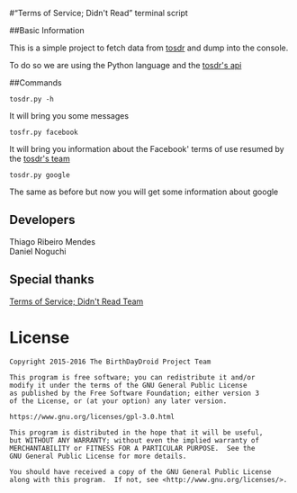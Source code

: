 #“Terms of Service; Didn't Read” terminal script

##Basic Information

This is a simple project to fetch data from [tosdr](http://tosdr.org/) and
dump into the console.

To do so we are using the Python language and the [tosdr's api](https://tosdr.org/api.html)

##Commands

```
tosdr.py -h
```
It will bring you some messages

```
tosfr.py facebook
```

It will bring you information about the Facebook' terms of use resumed by the [tosdr's team](http://tosdr.org/)

```
tosdr.py google
```

The same as before but now you will get some information about google

## Developers

Thiago Ribeiro Mendes<br/>
Daniel Noguchi<br/>

## Special thanks

[Terms of Service; Didn't Read Team](http://tosdr.org)

# License

    Copyright 2015-2016 The BirthDayDroid Project Team

    This program is free software; you can redistribute it and/or
    modify it under the terms of the GNU General Public License
    as published by the Free Software Foundation; either version 3
    of the License, or (at your option) any later version.

    https://www.gnu.org/licenses/gpl-3.0.html

    This program is distributed in the hope that it will be useful,
    but WITHOUT ANY WARRANTY; without even the implied warranty of
    MERCHANTABILITY or FITNESS FOR A PARTICULAR PURPOSE.  See the
    GNU General Public License for more details.
 
    You should have received a copy of the GNU General Public License
    along with this program.  If not, see <http://www.gnu.org/licenses/>.